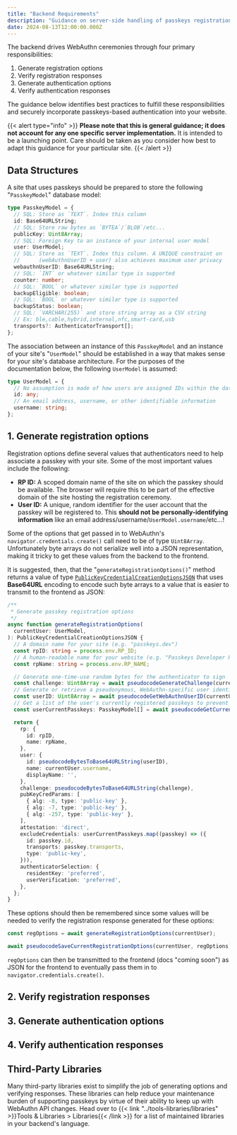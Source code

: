 ```yaml
---
title: "Backend Requirements"
description: "Guidance on server-side handling of passkeys registration and authentication"
date: 2024-08-13T12:00:00.000Z
---
```


The backend drives WebAuthn ceremonies through four primary responsibilities:

1. Generate registration options
2. Verify registration responses
3. Generate authentication options
4. Verify authentication responses

The guidance below identifies best practices to fulfill these responsibilities and securely incorporate passkeys-based authentication into your website.

{{< alert type="info" >}}
**Please note that this is general guidance; it does not account for any one specific server implementation.**
It is intended to be a launching point. Care should be taken as you consider how best to adapt this guidance for your particular site.
{{< /alert >}}

## Data Structures

A site that uses passkeys should be prepared to store the following "`PasskeyModel`" database model:

```ts
type PasskeyModel = {
  // SQL: Store as `TEXT`. Index this column
  id: Base64URLString;
  // SQL: Store raw bytes as `BYTEA`/`BLOB`/etc...
  publicKey: Uint8Array;
  // SQL: Foreign Key to an instance of your internal user model
  user: UserModel;
  // SQL: Store as `TEXT`. Index this column. A UNIQUE constraint on
  //      (webAuthnUserID + user) also achieves maximum user privacy
  webauthnUserID: Base64URLString;
  // SQL: `INT` or whatever similar type is supported
  counter: number;
  // SQL: `BOOL` or whatever similar type is supported
  backupEligible: boolean;
  // SQL: `BOOL` or whatever similar type is supported
  backupStatus: boolean;
  // SQL: `VARCHAR(255)` and store string array as a CSV string
  // Ex: ble,cable,hybrid,internal,nfc,smart-card,usb
  transports?: AuthenticatorTransport[];
};
```

The association between an instance of this `PasskeyModel` and an instance of
your site's "`UserModel`" should be established in a way that makes sense
for your site's database architecture.
For the purposes of the documentation below, the following `UserModel` is assumed:

```ts
type UserModel = {
  // No assumption is made of how users are assigned IDs within the database
  id: any;
  // An email address, username, or other identifiable information
  username: string;
};
```


## 1. Generate registration options

Registration options define several values that authenticators need to help associate a passkey with your site. Some of the most important values include the following:

- **RP ID:** A scoped domain name of the site on which the passkey should be available. The browser will require this to be part of the effective domain of the site hosting the registration ceremony.
- **User ID:** A unique, random identifier for the user account that the passkey will be registered to.
  This **should not be personally-identifying information** like an email address/username/`UserModel.username`/etc...!

Some of the options that get passed in to WebAuthn's `navigator.credentials.create()` call need to be of type `Uint8Array`. Unfortunately byte arrays do not serialize well into a JSON representation, making it tricky to get these values from the backend to the frontend.

It is suggested, then, that the "`generateRegistrationOptions()`" method returns a value of type [`PublicKeyCredentialCreationOptionsJSON`](https://w3c.github.io/webauthn/#dictdef-publickeycredentialcreationoptionsjson) that uses **Base64URL** encoding to encode such byte arrays to a value that is easier to transmit to the frontend as JSON:

```ts
/**
 * Generate passkey registration options
 */
async function generateRegistrationOptions(
  currentUser: UserModel,
): PublicKeyCredentialCreationOptionsJSON {
  // A domain name for your site (e.g. "passkeys.dev")
  const rpID: string = process.env.RP_ID;
  // A human-readable name for your website (e.g. "Passkeys Developer Resources")
  const rpName: string = process.env.RP_NAME;

  // Generate one-time-use random bytes for the authenticator to sign
  const challenge: Uint8Array = await pseudocodeGenerateChallenge(currentUser);
  // Generate or retrieve a pseudonymous, WebAuthn-specific user identifier as random bytes
  const userID: Uint8Array = await pseudocodeGetWebAuthnUserID(currentUser);
  // Get a list of the user's currently registered passkeys to prevent re-registration
  const userCurrentPasskeys: PasskeyModel[] = await pseudocodeGetCurrentPasskeys(currentUser);

  return {
    rp: {
      id: rpID,
      name: rpName,
    },
    user: {
      id: pseudocodeBytesToBase64URLString(userID),
      name: currentUser.username,
      displayName: '',
    },
    challenge: pseudocodeBytesToBase64URLString(challenge),
    pubKeyCredParams: [
      { alg: -8, type: 'public-key' },
      { alg: -7, type: 'public-key' },
      { alg: -257, type: 'public-key' },
    ],
    attestation: 'direct',
    excludeCredentials: userCurrentPasskeys.map((passkey) => ({
      id: passkey.id,
      transports: passkey.transports,
      type: 'public-key',
    })),
    authenticatorSelection: {
      residentKey: 'preferred',
      userVerification: 'preferred',
    },
  };
}
```

These options should then be remembered since some values will be needed to verify the registration
response generated for these options:

```ts
const regOptions = await generateRegistrationOptions(currentUser);

await pseudocodeSaveCurrentRegistrationOptions(currentUser, regOptions);
```

`regOptions` can then be transmitted to the frontend (docs "coming soon") as JSON for the frontend
to eventually pass them in to `navigator.credentials.create()`.

## 2. Verify registration responses

## 3. Generate authentication options

## 4. Verify authentication responses

## Third-Party Libraries

Many third-party libraries exist to simplify the job of generating options and verifying responses.
These libraries can help reduce your maintenance burden of supporting passkeys by virtue of
their ability to keep up with WebAuthn API changes. Head over to
{{< link "../tools-libraries/libraries" >}}Tools &amp; Libraries > Libraries{{< /link >}}
for a list of maintained libraries in your backend's language.
